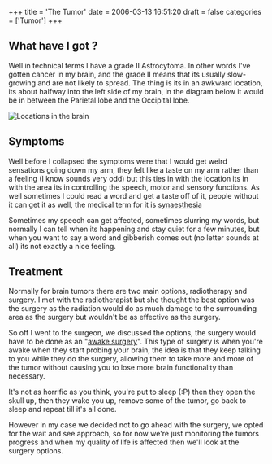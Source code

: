+++
title = 'The Tumor'
date = 2006-03-13 16:51:20
draft = false
categories = ['Tumor']
+++

## What have I got ?
Well in technical terms I have a grade II Astrocytoma. In other words I've gotten cancer in my brain, and the grade II means that its usually slow-growing and are not likely to spread. The thing is its in an awkward location, its about halfway into the left side of my brain, in the diagram below it would be in between the Parietal lobe and the Occipital lobe. 

![Locations in the brain](/site/scan/locations.gif)


## Symptoms
Well before I collapsed the symptoms were that I would get weird sensations going down my arm, they felt like a taste on my arm rather than a feeling (I know sounds very odd) but this ties in with the location its in with the area its in controlling the speech, motor and sensory functions. As well sometimes I could read a word and get a taste off of it, people without it can get it as well, the medical term for it is [synaesthesia](http://www.synaesthete.com/index.php)

Sometimes my speech can get affected, sometimes slurring my words, but normally I can tell when its happening and stay quiet for a few minutes, but when you want to say a word and gibberish comes out (no letter sounds at all) its not exactly a nice feeling. 

## Treatment
Normally for brain tumors there are two main options, radiotherapy and surgery.  I met with the radiotherapist but she thought the best option was the surgery as the radiation would do as much damage to the surrounding area as the surgery but wouldn't be as effective as the surgery.

So off I went to the surgeon, we discussed the options, the surgery would have to be done as an "[awake surgery](http://www.mayoclinic.org/awake-brain-surgery/index.html)". This type of surgery is when you're awake when they start probing your brain, the idea is that they keep talking to you while they do the surgery, allowing them to take more and more of the tumor without causing you to lose more brain functionality than necessary.  

It's not as horrific as you think, you're put to sleep (:P) then they open the skull up, then they wake you up, remove some of the tumor, go back to sleep and repeat till it's all done.

However in my case we decided not to go ahead with the surgery, we opted for the wait and see approach, so for now we're just monitoring the tumors progress and when my quality of life is affected then we'll look at the surgery options.



